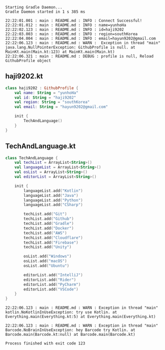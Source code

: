 `Starting Gradle Daemon...`  
`Gradle Daemon started in 1 s 385 ms`  

`22:22:01.001 : main : README.md : INFO : Connect Successful!`  
`22:22:01.012 : main : README.md : INFO : name=yunhoHa`  
`22:22:02.123 : main : README.md : INFO : id=haji9202`  
`22:22:03.003 : main : README.md : INFO : region=southKorea`  
`22:22:04.004 : main : README.md : INFO : email=hayun9202@gmail.com`  
`22:22:06.123 : main : README.md : WARN :  Exception in thread "main" java.lang.NullPointerException: GithubProfile is null.
	at MainKt.main(Main.kt:123)
	at MainKt.main(Main.kt)`  
 `22:22:06.321 : main : README.md : DEBUG : profile is null, Reload GithubProfile object`

## haji9202.kt

```kotlin
class haji9202 : GithubProfile {
    val name: String = "yunhoHa"
    val id: String = "haji9202"
    val region: String = "southKorea"
    val email: String = "hayun9202@gmail.com"

    init {
        TechAndLanguage()
    }
}
```

## TechAndLanguage.kt

```kotlin
class TechAndLanguage {
    val techList = ArrayList<String>()
    val languageList = ArrayList<String>()
    val osList = ArrayList<String>()
    val editorList = ArrayList<String>()

    init {
        languageList.add("Kotlin")
        languageList.add("Java")
        languageList.add("Python")
        languageList.add("CSharp")

        techList.add("Git")
        techList.add("Github")
        techList.add("Gradle")
        techList.add("Docker")
        techList.add("AWS")
        techList.add("Cloudflare")
        techList.add("Firebase")
        techList.add("Unity")

        osList.add("Windows")
        osList.add("macOS")
        osList.add("Ubuntu")

        editorList.add("IntelliJ")
        editorList.add("Rider")
        editorList.add("PyCharm")
        editorList.add("VSCode")
    }
}
```

`22:22:06.123 : main : README.md : WARN : Exception in thread "main" kotlin.NoKotlinInUseException: try use Kotlin.
	at Everything.main(Everything.kt:5)
	at Everything.main(Everything.kt)`  

 `22:22:06.123 : main : README.md : WARN : Exception in thread "main" Barcode.NoBrainInUseException: hey Barcode try Kotlin.
	at Barcode.main(Barcode.kt:null)
	at Barcode.main(Barcode.kt)`  
 
`Process finished with exit code 123`
